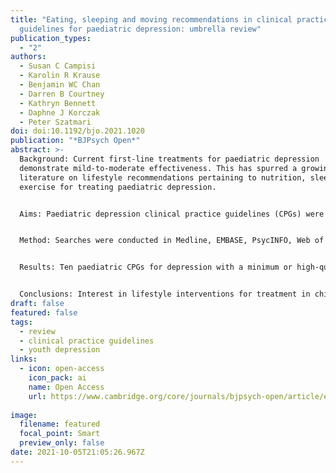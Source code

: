 ```yaml
---
title: "Eating, sleeping and moving recommendations in clinical practice
  guidelines for paediatric depression: umbrella review"
publication_types:
  - "2"
authors:
  - Susan C Campisi
  - Karolin R Krause
  - Benjamin WC Chan
  - Darren B Courtney
  - Kathryn Bennett
  - Daphne J Korczak
  - Peter Szatmari
doi: doi:10.1192/bjo.2021.1020
publication: "*BJPsych Open*"
abstract: >-
  Background: Current first-line treatments for paediatric depression
  demonstrate mild-to-moderate effectiveness. This has spurred a growing body of
  literature on lifestyle recommendations pertaining to nutrition, sleep and
  exercise for treating paediatric depression.


  Aims: Paediatric depression clinical practice guidelines (CPGs) were reviewed for quality and to catalogue recommendations on nutrition, sleep and exercise made by higher-quality CPGs.


  Method: Searches were conducted in Medline, EMBASE, PsycINFO, Web of Science and CINAHL, and grey literature CPGs databases for relevant CPGs. Eligible CPGs with a minimum or high-quality level, as determined by the Appraisal of Guidelines for Research and Evaluation, Second Edition instrument, were included if they were (a) paediatric; (b) CPGs, practice parameter or consensus or expert committee recommendations; (c) for depression; (d) the latest version and (e) lifestyle recommendations for nutrition, sleep or exercise. Key information extracted included author(s), language, year of publication, country, the institutional body issuing the CPG, target disorder, age group, lifestyle recommendation and the methods used to determine CPG lifestyle recommendations.


  Results: Ten paediatric CPGs for depression with a minimum or high-quality level contained recommendations on nutrition, sleep or exercise. Lifestyle recommendations were predominately qualitative, with quantitative details only outlined in two CPGs for exercise. Most recommendations were brief general statements, with 50% lacking supporting evidence from the literature.


  Conclusions: Interest in lifestyle interventions for treatment in child and youth depression is growing. However, current CPG lifestyle recommendations for nutrition, sleep or exercise are based on expert opinion rather than clinical trials.
draft: false
featured: false
tags:
  - review
  - clinical practice guidelines
  - youth depression
links:
  - icon: open-access
    icon_pack: ai
    name: Open Access
    url: https://www.cambridge.org/core/journals/bjpsych-open/article/eating-sleeping-and-moving-recommendations-in-clinical-practice-guidelines-for-paediatric-depression-umbrella-review/88201F922A65FF1C2F8E2CF66A62311A
    
image:
  filename: featured
  focal_point: Smart
  preview_only: false
date: 2021-10-05T21:05:26.967Z
---
```

